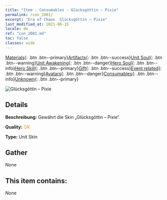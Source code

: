 ```yaml
---
title: "Item - Consumables - Glücksgöttin – Pixie"
permalink: /con_2001/
excerpt: "Era of Chaos  Glücksgöttin – Pixie"
last_modified_at: 2021-06-15
locale: de
ref: "con_2001.md"
toc: false
classes: wide
---
```

 [Materials](/ItemsDE/){: .btn .btn--primary}[Artifacts](/ItemsDE/Artifacts/){: .btn .btn--success}[Unit Soul](/ItemsDE/UnitSoul/){: .btn .btn--warning}[Unit Awakening](/ItemsDE/UnitAwakening/){: .btn .btn--danger}[Hero Soul](/ItemsDE/HeroSoul/){: .btn .btn--info}[Hero Skill](/ItemsDE/HeroSkill/){: .btn .btn--primary}[Gift](/ItemsDE/Gift/){: .btn .btn--success}[Event related](/ItemsDE/Events/){: .btn .btn--warning}[Avatars](/ItemsDE/Avatars/){: .btn .btn--danger}[Consumables](/ItemsDE/Consumables/){: .btn .btn--info}[Unknown](/ItemsDE/Unknown/){: .btn .btn--primary}

 ![Glücksgöttin – Pixie](/images/u/ti_mofaxianlingpifu2.jpg)

## Details
 **Beschreibung:** Gewährt die Skin „Glücksgöttin – Pixie“.

 **Quality:** <span style="color: #FF8C00">OK</span>

 **Type:** Unit Skin

## Gather

  None

## This item contains:

  None

